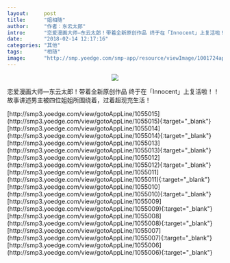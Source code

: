 ```yaml
---
layout:     post
title:      "姐相随"
author:     "作者：东云太郎"
intro:      "恋爱漫画大师—东云太郎！带着全新原创作品 终于在「Innocent」上复活啦！！ 故事讲述男主被四位姐姐所围绕着，过着超现充生活！"
date:       "2018-02-14 12:17:16"
categories: "其他"
tags:       "相随"
image:      "http://smp.yoedge.com/smp-app/resource/viewImage/1001724appline.png"
---
```

<div style="text-align: center">
<p><img src="http://smp.yoedge.com/smp-app/resource/viewImage/1001724appline.png"/></p>
</div>
<p class="post-meta">
<span>恋爱漫画大师—东云太郎！带着全新原创作品 终于在「Innocent」上复活啦！！ 故事讲述男主被四位姐姐所围绕着，过着超现充生活！</span>
</p>
[http://smp3.yoedge.com/view/gotoAppLine/1055015](http://smp3.yoedge.com/view/gotoAppLine/1055015){:target="_blank"}
[http://smp3.yoedge.com/view/gotoAppLine/1055014](http://smp3.yoedge.com/view/gotoAppLine/1055014){:target="_blank"}
[http://smp3.yoedge.com/view/gotoAppLine/1055013](http://smp3.yoedge.com/view/gotoAppLine/1055013){:target="_blank"}
[http://smp3.yoedge.com/view/gotoAppLine/1055012](http://smp3.yoedge.com/view/gotoAppLine/1055012){:target="_blank"}
[http://smp3.yoedge.com/view/gotoAppLine/1055011](http://smp3.yoedge.com/view/gotoAppLine/1055011){:target="_blank"}
[http://smp3.yoedge.com/view/gotoAppLine/1055010](http://smp3.yoedge.com/view/gotoAppLine/1055010){:target="_blank"}
[http://smp3.yoedge.com/view/gotoAppLine/1055009](http://smp3.yoedge.com/view/gotoAppLine/1055009){:target="_blank"}
[http://smp3.yoedge.com/view/gotoAppLine/1055008](http://smp3.yoedge.com/view/gotoAppLine/1055008){:target="_blank"}
[http://smp3.yoedge.com/view/gotoAppLine/1055007](http://smp3.yoedge.com/view/gotoAppLine/1055007){:target="_blank"}
[http://smp3.yoedge.com/view/gotoAppLine/1055006](http://smp3.yoedge.com/view/gotoAppLine/1055006){:target="_blank"}


